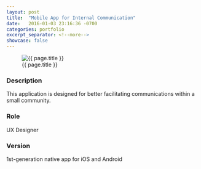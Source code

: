 ```yaml
---
layout: post
title:  "Mobile App for Internal Communication"
date:   2016-01-03 23:16:36 -0700
categories: portfolio
excerpt_separator: <!--more-->
showcase: false
---
```


<!--more-->

<figure>
  <img src="{{ site.url }}/assets/posts/{{ page.date | date: "%Y-%m-%d" }}-{{ page.title | slugify }}/mobile-app-im.jpg" alt="{{ page.title }}">
  <figcaption>{{ page.title }}</figcaption>
</figure>

### Description

This application is designed for better facilitating communications within a small community.

### Role

UX Designer

### Version

1st-generation native app for iOS and Android
